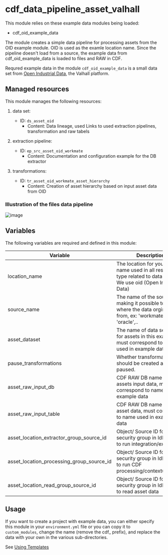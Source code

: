 # cdf_data_pipeline_asset_valhall

This module relies on these example data modules being loaded:

- cdf_oid_example_data

The module creates a simple data pipeline for processing assets from the OID example module.
OID is used as the examle location name.
Since the pipeline doesn't load from a source, the example data from cdf_oid_example_data is loaded to files and RAW in CDF.

Requred example data in the module `cdf_oid_example_data` is a small data set from [Open Industrial
Data](https://learn.cognite.com/open-industrial-data), the Valhall platform.

## Managed resources

This module manages the following resources:

1. data set:
   - ID: `ds_asset_oid`
     - Content: Data lineage, used Links to used extraction pipelines, transformation and raw tabels

2. extraction pipeline:
   - ID: `ep_src_asset_oid_workmate`
     - Content: Documentation and configuration example for the DB extractor

3. transformations:
   - ID: `tr_asset_oid_workmate_asset_hierarchy`
     - Content: Creation of asset hierarchy based on input asset data from OID

### Illustration of the files data pipeline

![image](https://github.com/cognitedata/cdf-project-templates/assets/31886431/ba534b90-cc8f-4825-9692-d44dad58da6e)

## Variables

The following variables are required and defined in this module:

| Variable | Description |
|----------|-------------|
| location_name | The location for your data, name used in all resource type related to data pipeline. We use oid (Open Industrial Data) |
| source_name | The name of the source making it possible to identify where the data orginates from, ex: 'workmate', 'sap', 'oracle',..|
| asset_dataset | The name of data set used for assets in this example, must correspond to name used in example data|
| pause_transformations | Whether transformations should be created as paused.        |
| asset_raw_input_db | CDF RAW DB name used for assets input data, must correspond to name used in example data|
| asset_raw_input_table | CDF RAW DB name used for asset data, must correspond to name used in example data|
| asset_location_extractor_group_source_id | Object/ Source ID for security group in IdP. Used to run integration/extractor|
| asset_location_processing_group_source_id | Object/ Source ID for security group in IdP. Used to run CDF processing/contextualization|
| asset_location_read_group_source_id | Object/ Source ID for security group in IdP. Used to read asset data|

## Usage

If you want to create a project with example data, you can either specify this module in your `environment.yml` file or
you can copy it to `custom_modules`, change the name (remove the cdf_ prefix), and replace the data with your own in the
various sub-directories.

See [Using Templates](https://developer.cognite.com/sdks/toolkit/templates)
